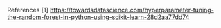 References
[1] https://towardsdatascience.com/hyperparameter-tuning-the-random-forest-in-python-using-scikit-learn-28d2aa77dd74
